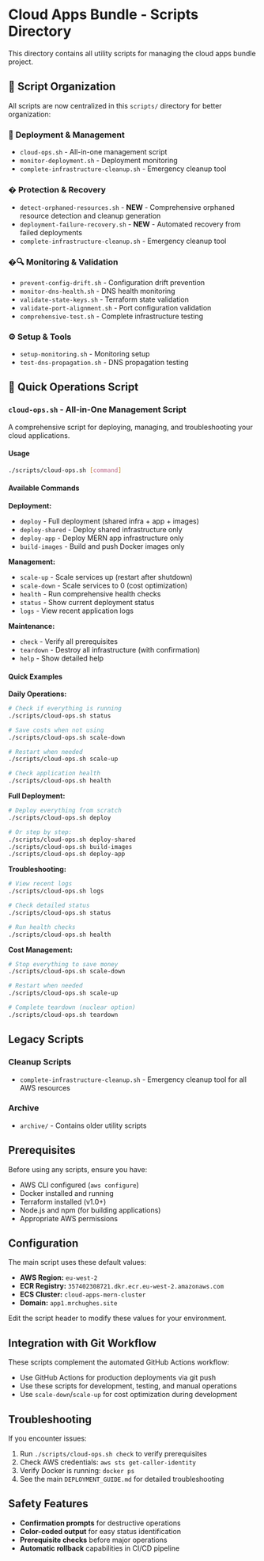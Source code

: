 # Cloud Apps Bundle - Scripts Directory

This directory contains all utility scripts for managing the cloud apps bundle project.

## 📁 Script Organization

All scripts are now centralized in this `scripts/` directory for better organization:

### 🚀 **Deployment & Management**
- `cloud-ops.sh` - All-in-one management script
- `monitor-deployment.sh` - Deployment monitoring
- `complete-infrastructure-cleanup.sh` - Emergency cleanup tool

### �️ **Protection & Recovery**
- `detect-orphaned-resources.sh` - **NEW** - Comprehensive orphaned resource detection and cleanup generation
- `deployment-failure-recovery.sh` - **NEW** - Automated recovery from failed deployments
- `complete-infrastructure-cleanup.sh` - Emergency cleanup tool

### �🔍 **Monitoring & Validation**  
- `prevent-config-drift.sh` - Configuration drift prevention
- `monitor-dns-health.sh` - DNS health monitoring
- `validate-state-keys.sh` - Terraform state validation
- `validate-port-alignment.sh` - Port configuration validation
- `comprehensive-test.sh` - Complete infrastructure testing

### ⚙️ **Setup & Tools**
- `setup-monitoring.sh` - Monitoring setup
- `test-dns-propagation.sh` - DNS propagation testing

## 🎯 Quick Operations Script

### `cloud-ops.sh` - All-in-One Management Script

A comprehensive script for deploying, managing, and troubleshooting your cloud applications.

#### Usage
```bash
./scripts/cloud-ops.sh [command]
```

#### Available Commands

**Deployment:**
- `deploy` - Full deployment (shared infra + app + images)
- `deploy-shared` - Deploy shared infrastructure only
- `deploy-app` - Deploy MERN app infrastructure only
- `build-images` - Build and push Docker images only

**Management:**
- `scale-up` - Scale services up (restart after shutdown)
- `scale-down` - Scale services to 0 (cost optimization)
- `health` - Run comprehensive health checks
- `status` - Show current deployment status
- `logs` - View recent application logs

**Maintenance:**
- `check` - Verify all prerequisites
- `teardown` - Destroy all infrastructure (with confirmation)
- `help` - Show detailed help

#### Quick Examples

**Daily Operations:**
```bash
# Check if everything is running
./scripts/cloud-ops.sh status

# Save costs when not using
./scripts/cloud-ops.sh scale-down

# Restart when needed
./scripts/cloud-ops.sh scale-up

# Check application health
./scripts/cloud-ops.sh health
```

**Full Deployment:**
```bash
# Deploy everything from scratch
./scripts/cloud-ops.sh deploy

# Or step by step:
./scripts/cloud-ops.sh deploy-shared
./scripts/cloud-ops.sh build-images  
./scripts/cloud-ops.sh deploy-app
```

**Troubleshooting:**
```bash
# View recent logs
./scripts/cloud-ops.sh logs

# Check detailed status
./scripts/cloud-ops.sh status

# Run health checks
./scripts/cloud-ops.sh health
```

**Cost Management:**
```bash
# Stop everything to save money
./scripts/cloud-ops.sh scale-down

# Restart when needed
./scripts/cloud-ops.sh scale-up

# Complete teardown (nuclear option)
./scripts/cloud-ops.sh teardown
```

## Legacy Scripts

### Cleanup Scripts
- `complete-infrastructure-cleanup.sh` - Emergency cleanup tool for all AWS resources

### Archive
- `archive/` - Contains older utility scripts

## Prerequisites

Before using any scripts, ensure you have:
- AWS CLI configured (`aws configure`)
- Docker installed and running
- Terraform installed (v1.0+)
- Node.js and npm (for building applications)
- Appropriate AWS permissions

## Configuration

The main script uses these default values:
- **AWS Region:** `eu-west-2`
- **ECR Registry:** `357402308721.dkr.ecr.eu-west-2.amazonaws.com`
- **ECS Cluster:** `cloud-apps-mern-cluster`
- **Domain:** `app1.mrchughes.site`

Edit the script header to modify these values for your environment.

## Integration with Git Workflow

These scripts complement the automated GitHub Actions workflow:
- Use GitHub Actions for production deployments via git push
- Use these scripts for development, testing, and manual operations
- Use `scale-down`/`scale-up` for cost optimization during development

## Troubleshooting

If you encounter issues:
1. Run `./scripts/cloud-ops.sh check` to verify prerequisites
2. Check AWS credentials: `aws sts get-caller-identity`
3. Verify Docker is running: `docker ps`
4. See the main `DEPLOYMENT_GUIDE.md` for detailed troubleshooting

## Safety Features

- **Confirmation prompts** for destructive operations
- **Color-coded output** for easy status identification
- **Prerequisite checks** before major operations
- **Automatic rollback** capabilities in CI/CD pipeline
